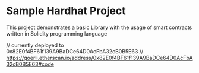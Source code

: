 # Sample Hardhat Project

This project demonstrates a basic Library with the usage of smart contracts written in Solidity programming language

// currently deployed to 0x82E0f4BF61f139A9BaDCe64D0AcFbA32cB0B5E63
// https://goerli.etherscan.io/address/0x82E0f4BF61f139A9BaDCe64D0AcFbA32cB0B5E63#code
```
